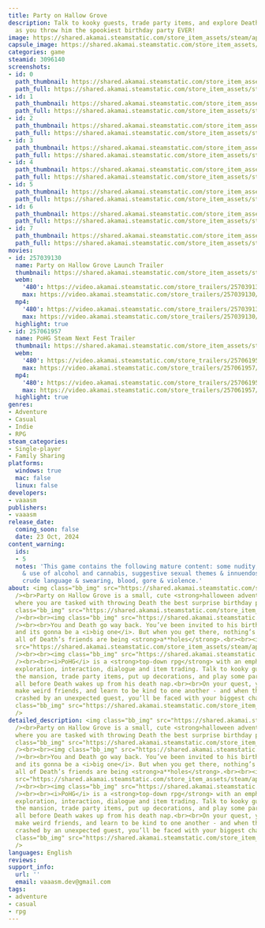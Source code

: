 ```yaml
---
title: Party on Hallow Grove
description: Talk to kooky guests, trade party items, and explore Death’s mansion
  as you throw him the spookiest birthday party EVER!
image: https://shared.akamai.steamstatic.com/store_item_assets/steam/apps/3096140/header.jpg?t=1730265925
capsule_image: https://shared.akamai.steamstatic.com/store_item_assets/steam/apps/3096140/capsule_231x87.jpg?t=1730265925
categories: game
steamid: 3096140
screenshots:
- id: 0
  path_thumbnail: https://shared.akamai.steamstatic.com/store_item_assets/steam/apps/3096140/ss_780925f8720d31d8d38c4a19ead63e25c0fa0335.600x338.jpg?t=1730265925
  path_full: https://shared.akamai.steamstatic.com/store_item_assets/steam/apps/3096140/ss_780925f8720d31d8d38c4a19ead63e25c0fa0335.1920x1080.jpg?t=1730265925
- id: 1
  path_thumbnail: https://shared.akamai.steamstatic.com/store_item_assets/steam/apps/3096140/ss_8ba540ba0d5696a354cc839db9b1626d21c5a564.600x338.jpg?t=1730265925
  path_full: https://shared.akamai.steamstatic.com/store_item_assets/steam/apps/3096140/ss_8ba540ba0d5696a354cc839db9b1626d21c5a564.1920x1080.jpg?t=1730265925
- id: 2
  path_thumbnail: https://shared.akamai.steamstatic.com/store_item_assets/steam/apps/3096140/ss_ef2aca53abf3c348df09b414f2135dca8fde197d.600x338.jpg?t=1730265925
  path_full: https://shared.akamai.steamstatic.com/store_item_assets/steam/apps/3096140/ss_ef2aca53abf3c348df09b414f2135dca8fde197d.1920x1080.jpg?t=1730265925
- id: 3
  path_thumbnail: https://shared.akamai.steamstatic.com/store_item_assets/steam/apps/3096140/ss_6dd651b5e41c908fbf8fe97d79bcb06a734f221c.600x338.jpg?t=1730265925
  path_full: https://shared.akamai.steamstatic.com/store_item_assets/steam/apps/3096140/ss_6dd651b5e41c908fbf8fe97d79bcb06a734f221c.1920x1080.jpg?t=1730265925
- id: 4
  path_thumbnail: https://shared.akamai.steamstatic.com/store_item_assets/steam/apps/3096140/ss_aabff3fb907319c2f8fb4d1515d9f270d32892fe.600x338.jpg?t=1730265925
  path_full: https://shared.akamai.steamstatic.com/store_item_assets/steam/apps/3096140/ss_aabff3fb907319c2f8fb4d1515d9f270d32892fe.1920x1080.jpg?t=1730265925
- id: 5
  path_thumbnail: https://shared.akamai.steamstatic.com/store_item_assets/steam/apps/3096140/ss_3c723d7d77a45ce9f12d45d4948ec3f84fac73d6.600x338.jpg?t=1730265925
  path_full: https://shared.akamai.steamstatic.com/store_item_assets/steam/apps/3096140/ss_3c723d7d77a45ce9f12d45d4948ec3f84fac73d6.1920x1080.jpg?t=1730265925
- id: 6
  path_thumbnail: https://shared.akamai.steamstatic.com/store_item_assets/steam/apps/3096140/ss_91f88a5884252bc64264f2b776365845ef3e22fe.600x338.jpg?t=1730265925
  path_full: https://shared.akamai.steamstatic.com/store_item_assets/steam/apps/3096140/ss_91f88a5884252bc64264f2b776365845ef3e22fe.1920x1080.jpg?t=1730265925
- id: 7
  path_thumbnail: https://shared.akamai.steamstatic.com/store_item_assets/steam/apps/3096140/ss_d168fa28a20dacb8cbdfa19a09e8501a84552027.600x338.jpg?t=1730265925
  path_full: https://shared.akamai.steamstatic.com/store_item_assets/steam/apps/3096140/ss_d168fa28a20dacb8cbdfa19a09e8501a84552027.1920x1080.jpg?t=1730265925
movies:
- id: 257039130
  name: Party on Hallow Grove Launch Trailer
  thumbnail: https://shared.akamai.steamstatic.com/store_item_assets/steam/apps/257039130/e2a07a77fd25f8649600e94c526739395f9b4954/movie_600x337.jpg?t=1730265839
  webm:
    '480': https://video.akamai.steamstatic.com/store_trailers/257039130/movie480_vp9.webm?t=1730265839
    max: https://video.akamai.steamstatic.com/store_trailers/257039130/movie_max_vp9.webm?t=1730265839
  mp4:
    '480': https://video.akamai.steamstatic.com/store_trailers/257039130/movie480.mp4?t=1730265839
    max: https://video.akamai.steamstatic.com/store_trailers/257039130/movie_max.mp4?t=1730265839
  highlight: true
- id: 257061957
  name: PoHG Steam Next Fest Trailer
  thumbnail: https://shared.akamai.steamstatic.com/store_item_assets/steam/apps/257061957/4a648cbbc1ff6bbdc181d4f1714085401452f5a7/movie_600x337.jpg?t=1728078756
  webm:
    '480': https://video.akamai.steamstatic.com/store_trailers/257061957/movie480_vp9.webm?t=1728078756
    max: https://video.akamai.steamstatic.com/store_trailers/257061957/movie_max_vp9.webm?t=1728078756
  mp4:
    '480': https://video.akamai.steamstatic.com/store_trailers/257061957/movie480.mp4?t=1728078756
    max: https://video.akamai.steamstatic.com/store_trailers/257061957/movie_max.mp4?t=1728078756
  highlight: true
genres:
- Adventure
- Casual
- Indie
- RPG
steam_categories:
- Single-player
- Family Sharing
platforms:
  windows: true
  mac: false
  linux: false
developers:
- vaaasm
publishers:
- vaaasm
release_date:
  coming_soon: false
  date: 23 Oct, 2024
content_warning:
  ids:
  - 5
  notes: 'This game contains the following mature content: some nudity, depictions
    & use of alcohol and cannabis, suggestive sexual themes & innuendos, crude humour,
    crude language & swearing, blood, gore & violence.'
about: <img class="bb_img" src="https://shared.akamai.steamstatic.com/store_item_assets/steam/apps/3096140/extras/Title_x2.gif?t=1730265925"
  /><br>Party on Hallow Grove is a small, cute <strong>halloween adventure game</strong>
  where you are tasked with throwing Death the best surprise birthday party <strong>EVER</strong>!<br><br><img
  class="bb_img" src="https://shared.akamai.steamstatic.com/store_item_assets/steam/apps/3096140/extras/STORY_TEXT_x3.gif?t=1730265925"
  /><br><br><img class="bb_img" src="https://shared.akamai.steamstatic.com/store_item_assets/steam/apps/3096140/extras/hallow-grove-train.gif?t=1730265925"
  /><br><br>You and Death go way back. You’ve been invited to his birthday party -
  and its gonna be a <i>big one</i>. But when you get there, nothing’s ready, and
  all of Death’s friends are being <strong>a**holes</strong>.<br><br><img class="bb_img"
  src="https://shared.akamai.steamstatic.com/store_item_assets/steam/apps/3096140/extras/GAMEPLAY_TEXT_x3.gif?t=1730265925"
  /><br><br><img class="bb_img" src="https://shared.akamai.steamstatic.com/store_item_assets/steam/apps/3096140/extras/pohg_clip_1-ezgif.com-video-to-gif-converter.gif?t=1730265925"
  /><br><br><i>PoHG</i> is a <strong>top-down rpg</strong> with an emphasis on story,
  exploration, interaction, dialogue and item trading. Talk to kooky guests, explore
  the mansion, trade party items, put up decorations, and play some party music -
  all before Death wakes up from his death nap.<br><br>On your quest, you will laugh,
  make weird friends, and learn to be kind to one another - and when the party is
  crashed by an unexpected guest, you’ll be faced with your biggest challenge yet.<br><br><img
  class="bb_img" src="https://shared.akamai.steamstatic.com/store_item_assets/steam/apps/3096140/extras/Character_Roster_WO_x2.gif?t=1730265925"
  />
detailed_description: <img class="bb_img" src="https://shared.akamai.steamstatic.com/store_item_assets/steam/apps/3096140/extras/Title_x2.gif?t=1730265925"
  /><br>Party on Hallow Grove is a small, cute <strong>halloween adventure game</strong>
  where you are tasked with throwing Death the best surprise birthday party <strong>EVER</strong>!<br><br><img
  class="bb_img" src="https://shared.akamai.steamstatic.com/store_item_assets/steam/apps/3096140/extras/STORY_TEXT_x3.gif?t=1730265925"
  /><br><br><img class="bb_img" src="https://shared.akamai.steamstatic.com/store_item_assets/steam/apps/3096140/extras/hallow-grove-train.gif?t=1730265925"
  /><br><br>You and Death go way back. You’ve been invited to his birthday party -
  and its gonna be a <i>big one</i>. But when you get there, nothing’s ready, and
  all of Death’s friends are being <strong>a**holes</strong>.<br><br><img class="bb_img"
  src="https://shared.akamai.steamstatic.com/store_item_assets/steam/apps/3096140/extras/GAMEPLAY_TEXT_x3.gif?t=1730265925"
  /><br><br><img class="bb_img" src="https://shared.akamai.steamstatic.com/store_item_assets/steam/apps/3096140/extras/pohg_clip_1-ezgif.com-video-to-gif-converter.gif?t=1730265925"
  /><br><br><i>PoHG</i> is a <strong>top-down rpg</strong> with an emphasis on story,
  exploration, interaction, dialogue and item trading. Talk to kooky guests, explore
  the mansion, trade party items, put up decorations, and play some party music -
  all before Death wakes up from his death nap.<br><br>On your quest, you will laugh,
  make weird friends, and learn to be kind to one another - and when the party is
  crashed by an unexpected guest, you’ll be faced with your biggest challenge yet.<br><br><img
  class="bb_img" src="https://shared.akamai.steamstatic.com/store_item_assets/steam/apps/3096140/extras/Character_Roster_WO_x2.gif?t=1730265925"
  />
languages: English
reviews:
support_info:
  url: ''
  email: vaaasm.dev@gmail.com
tags:
- adventure
- casual
- rpg
---
```


